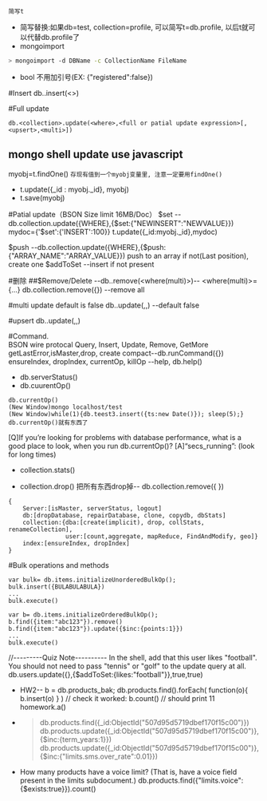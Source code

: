`简写t`
+ 简写替换:如果db=test, collection=profile, 可以简写t=db.profile, 以后t就可以代替db.profile了
+ mongoimport
```bash
> mongoimport -d DBName -c CollectionName FileName
```
+ bool 不用加引号(EX: {"registered":false})

#Insert
db.<collection>.insert(<>)

#Full update
```
db.<collection>.update(<where>,<full or patial update expression>[,<upsert>,<multi>])
```

## mongo shell update use javascript
myobj=t.findOne() `存现有值到一个myobj变量里, 注意一定要用findOne()`
+ t.update({_id : myobj._id}, myobj)
+ t.save(myobj)

#Patial update（BSON Size limit 16MB/Doc）
$set --db.collection.update({WHERE},{$set:{"NEWINSERT":"NEWVALUE}})
mydoc={'$set':{'INSERT':100}}
t.update({_id:myobj._id},mydoc)

$push --db.collection.update({WHERE},{$push:{"ARRAY_NAME":"ARRAY_VALUE}}) 
push to an array if not(Last position), create one
$addToSet --insert if not present

#删除
##$Remove/Delete --db.<collectionName>.remove(<where(multi)>)-- <where(multi)>={...}
db.collection.remove({}) --remove all

#multi update default is false 
db.<collection>.update(<where>,<full or patial update expression>,<multi>) --<multi>default false

#upsert
db.<collection>.update(<where>,<full or patial update expression>,<upsert>)

#Command.  
BSON wire protocal
Query, Insert, Update, Remove, GetMore
getLastError,isMaster,drop, create compact--db.runCommand({})
ensureIndex, dropIndex, currentOp, killOp --help, db.help()
+ db.serverStatus()
+ db.cuurentOp()
```
db.currentOp()
(New Window)mongo localhost/test
(New Window)while(1){db.teest3.insert({ts:new Date()}); sleep(5);}
db.currentOp()就有东西了
```
[Q]If you’re looking for problems with database performance, what is a good place to look, when you run db.currentOp()?
[A]“secs_running”: (look for long times)

+ collection.stats()

+ collection.drop() 把所有东西drop掉-- db.collection.remove({ })
```
{
	Server:[isMaster, serverStatus, logout]
 	db:[dropDatabase, repairDatabase, clone, copydb, dbStats]
 	collection:{dba:[create(implicit), drop, collStats, renameCollection], 
 				user:[count,aggregate, mapReduce, FindAndModify, geo]}
 	index:[ensureIndex, dropIndex]
}
```
#Bulk operations and methods
```
var bulk= db.items.initializeUnorderedBulkOp();
bulk.insert({BULABULABULA})
...
bulk.execute()
```

```
var b= db.items.initializeOrderedBulkOp();
b.find({item:"abc123"}).remove()
b.find({item:"abc123"}).update({$inc:{points:1}})
...
bulk.execute()
```

//---------Quiz Note----------
In the shell, add that this user likes "football". You should not need to pass "tennis" or "golf" to the update query at all.
db.users.update({},{$addToSet:{likes:"football"}},true,true)

+ HW2--
b = db.products_bak; db.products.find().forEach( function(o){ b.insert(o) } )
 // check it worked: 
b.count()
// should print 11
homework.a()

+ > db.products.find({_id:ObjectId("507d95d5719dbef170f15c00")})
db.products.update({_id:ObjectId("507d95d5719dbef170f15c00")},{$inc:{term_years:1}})
db.products.update({_id:ObjectId("507d95d5719dbef170f15c00")},{$inc:{"limits.sms.over_rate":0.01}})

+ How many products have a voice limit? (That is, have a voice field present in the limits subdocument.)
db.products.find({"limits.voice":{$exists:true}}).count()






